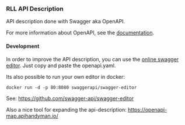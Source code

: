  
### RLL API Description

API description done with Swagger aka OpenAPI.

For more information about OpenAPI, see the [documentation](https://swagger.io/docs/specification/about/).

#### Development

In order to improve the API description, you can use the [online swagger editor](https://editor.swagger.io/).
Just copy and paste the openapi.yaml.

Its also possible to run your own editor in docker: 

	docker run -d -p 80:8080 swaggerapi/swagger-editor
	
See:
	https://github.com/swagger-api/swagger-editor

Also a nice tool for expanding the api-description:
	https://openapi-map.apihandyman.io/
